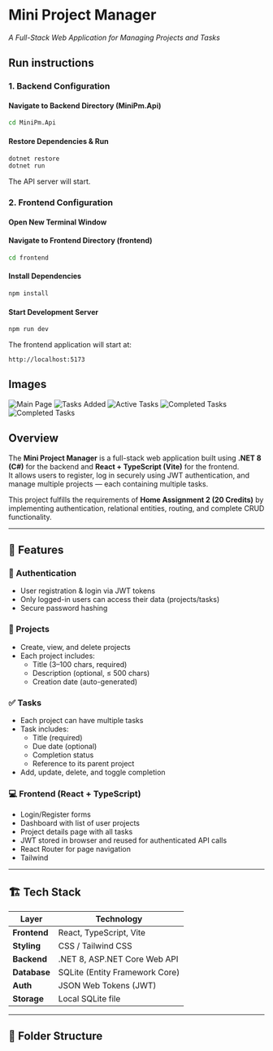 # Mini Project Manager  
_A Full-Stack Web Application for Managing Projects and Tasks_

## Run instructions

### 1. Backend Configuration

#### Navigate to Backend Directory (MiniPm.Api)
```bash
cd MiniPm.Api
```

#### Restore Dependencies & Run
```bash
dotnet restore
dotnet run
```
The API server will start.

### 2. Frontend Configuration 

#### Open New Terminal Window

#### Navigate to Frontend Directory (frontend)
```bash
cd frontend
```

#### Install Dependencies
```bash
npm install
```

#### Start Development Server
```bash
npm run dev
```

The frontend application will start at:
```
http://localhost:5173
```

## Images 

![Main Page](../Images/p2Img1.png)
![Tasks Added](../Images/p2Img2.png)
![Active Tasks](../Images/p2Img3.png)
![Completed Tasks](../Images/p2Img4.png)
![Completed Tasks](../Images/p2Img5.png)


## Overview

The **Mini Project Manager** is a full-stack web application built using **.NET 8 (C#)** for the backend and **React + TypeScript (Vite)** for the frontend.  
It allows users to register, log in securely using JWT authentication, and manage multiple projects — each containing multiple tasks.

This project fulfills the requirements of **Home Assignment 2 (20 Credits)** by implementing authentication, relational entities, routing, and complete CRUD functionality.

---

## 🚀 Features

### 🔐 Authentication
- User registration & login via JWT tokens  
- Only logged-in users can access their data (projects/tasks)  
- Secure password hashing  

### 📁 Projects
- Create, view, and delete projects  
- Each project includes:
  - Title (3–100 chars, required)
  - Description (optional, ≤ 500 chars)
  - Creation date (auto-generated)

### ✅ Tasks
- Each project can have multiple tasks  
- Task includes:
  - Title (required)
  - Due date (optional)
  - Completion status
  - Reference to its parent project  
- Add, update, delete, and toggle completion  

### 💻 Frontend (React + TypeScript)
- Login/Register forms  
- Dashboard with list of user projects  
- Project details page with all tasks  
- JWT stored in browser and reused for authenticated API calls  
- React Router for page navigation  
- Tailwind
---

## 🏗️ Tech Stack

| Layer | Technology |
|-------|-------------|
| **Frontend** | React, TypeScript, Vite |
| **Styling** | CSS / Tailwind CSS |
| **Backend** | .NET 8, ASP.NET Core Web API |
| **Database** | SQLite (Entity Framework Core) |
| **Auth** | JSON Web Tokens (JWT) |
| **Storage** | Local SQLite file |

---

## 📂 Folder Structure

